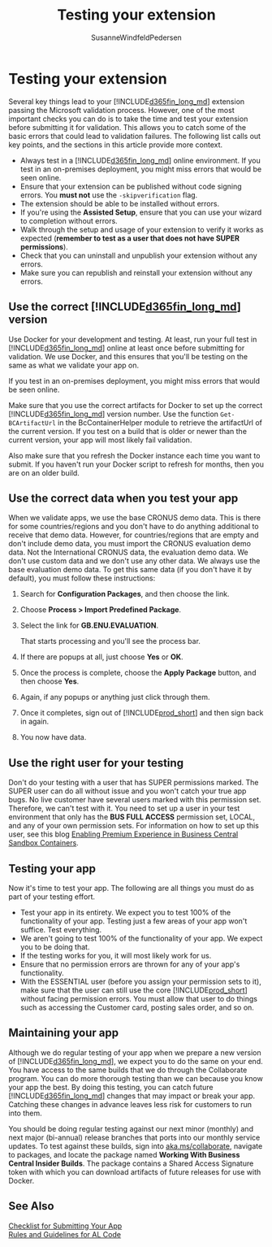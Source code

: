 ﻿---
title: "Testing your extension"
description: "Describing the steps you must go through to successfully submit your app to AppSource."
author: SusanneWindfeldPedersen
ms.custom: na
ms.date: 04/11/2023
ms.topic: conceptual
ms.author: freddyk
---

# Testing your extension

Several key things lead to your [!INCLUDE[d365fin_long_md](../includes/d365fin_long_md.md)] extension passing the Microsoft validation process. However, one of the most important checks you can do is to take the time and test your extension before submitting it for validation. This allows you to catch some of the basic errors that could lead to validation failures. The following list calls out key points, and the sections in this article provide more context.

- Always test in a [!INCLUDE[d365fin_long_md](../includes/d365fin_long_md.md)] online environment. If you test in an on-premises deployment, you might miss errors that would be seen online.
- Ensure that your extension can be published without code signing errors. You **must not** use the `-skipverification` flag.
- The extension should be able to be installed without errors.
- If you're using the **Assisted Setup**, ensure that you can use your wizard to completion without errors.
- Walk through the setup and usage of your extension to verify it works as expected (**remember to test as a user that does not have SUPER permissions**).
- Check that you can uninstall and unpublish your extension without any errors.
- Make sure you can republish and reinstall your extension without any errors.

## Use the correct [!INCLUDE[d365fin_long_md](../includes/d365fin_long_md.md)] version

Use Docker for your development and testing. At least, run your full test in [!INCLUDE[d365fin_long_md](../includes/d365fin_long_md.md)] online at least once before submitting for validation. We use Docker, and this ensures that you'll be testing on the same as what we validate your app on.  

If you test in an on-premises deployment, you might miss errors that would be seen online.

Make sure that you use the correct artifacts for Docker to set up the correct [!INCLUDE[d365fin_long_md](../includes/d365fin_long_md.md)] version number. Use the function `Get-BCArtifactUrl` in the BcContainerHelper module to retrieve the artifactUrl of the current version. If you test on a build that is older or newer than the current version, your app will most likely fail validation.

Also make sure that you refresh the Docker instance each time you want to submit. If you haven't run your Docker script to refresh for months, then you are on an older build.

## Use the correct data when you test your app

When we validate apps, we use the base CRONUS demo data. This is there for some countries/regions and you don't have to do anything additional to receive that demo data. However, for countries/regions that are empty and don't include demo data, you must import the CRONUS evaluation demo data. Not the International CRONUS data, the evaluation demo data. We don't use custom data and we don't use any other data. We always use the base evaluation demo data. To get this same data (if you don't have it by default), you must follow these instructions:

1. Search for **Configuration Packages**, and then choose the link.
2. Choose **Process > Import Predefined Package**.
3. Select the link for **GB.ENU.EVALUATION**.

    That starts processing and you'll see the process bar.
4. If there are popups at all, just choose **Yes** or **OK**.
5. Once the process is complete, choose the **Apply Package** button, and then choose **Yes**.
7. Again, if any popups or anything just click through them.
8. Once it completes, sign out of [!INCLUDE[prod_short](../includes/prod_short.md)] and then sign back in again.
9. You now have data.

## Use the right user for your testing

Don't do your testing with a user that has SUPER permissions marked. The SUPER user can do all without issue and you won't catch your true app bugs. No live customer have several users marked with this permission set. Therefore, we can't test with it. You need to set up a user in your test environment that only has the **BUS FULL ACCESS** permission set, LOCAL, and any of your own permission sets. For information on how to set up this user, see this blog [Enabling Premium Experience in Business Central Sandbox Containers](https://cloudblogs.microsoft.com/dynamics365/no-audience/2018/04/13/enabling-premium-experience-in-business-central-sandbox-containers/?source=nav). 

## Testing your app

Now it's time to test your app. The following are all things you must do as part of your testing effort.

- Test your app in its entirety. We expect you to test 100% of the functionality of your app. Testing just a few areas of your app won't suffice. Test everything.
- We aren't going to test 100% of the functionality of your app. We expect you to be doing that.
- If the testing works for you, it will most likely work for us.
- Ensure that no permission errors are thrown for any of your app's functionality.
- With the ESSENTIAL user (before you assign your permission sets to it), make sure that the user can still use the core [!INCLUDE[prod_short](../includes/prod_short.md)] without facing permission errors. You must allow that user to do things such as accessing the Customer card, posting sales order, and so on.

## Maintaining your app

Although we do regular testing of your app when we prepare a new version of [!INCLUDE[d365fin_long_md](../includes/d365fin_long_md.md)], we expect you to do the same on your end. You have access to the same builds that we do through the Collaborate program. You can do more thorough testing than we can because you know your app the best. By doing this testing, you can catch future [!INCLUDE[d365fin_long_md](../includes/d365fin_long_md.md)] changes that may impact or break your app. Catching these changes in advance leaves less risk for customers to run into them.

You should be doing regular testing against our next minor (monthly) and next major (bi-annual) release branches that ports into our monthly service updates. To test against these builds, sign into [aka.ms/collaborate](https://aka.ms/collaborate), navigate to packages, and locate the package named **Working With Business Central Insider Builds**. The package contains a Shared Access Signature token with which you can download artifacts of future releases for use with Docker.

## See Also
[Checklist for Submitting Your App](../developer/devenv-checklist-submission.md)  
[Rules and Guidelines for AL Code](apptest-overview.md)  
